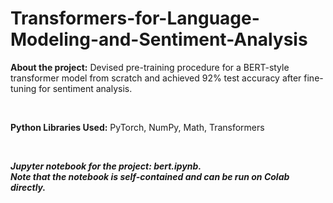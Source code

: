 # Transformers-for-Language-Modeling-and-Sentiment-Analysis

<b>About the project:</b> Devised pre-training procedure for a BERT-style transformer model from scratch and achieved 92% test accuracy after fine-tuning for sentiment analysis.

<br>

<b>Python Libraries Used:</b>  PyTorch, NumPy, Math, Transformers 

<br>

<b><em>Jupyter notebook for the project: bert.ipynb. <br>
Note that the notebook is self-contained and can be run on Colab directly.</em></b>
